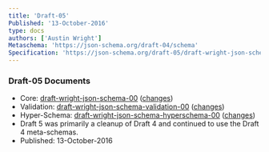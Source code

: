 ```yaml
---
title: 'Draft-05'
Published: '13-October-2016'
type: docs
authors: ['Austin Wright']
Metaschema: 'https://json-schema.org/draft-04/schema'
Specification: 'https://json-schema.org/draft-05/draft-wright-json-schema-00.pdf'
---
```


### Draft-05 Documents

- Core: [draft-wright-json-schema-00](https://json-schema.org/draft-05/draft-wright-json-schema-00.pdf) ([changes](https://json-schema.org/draft-05/draft-wright-json-schema-00.pdf#appendix-B))
- Validation: [draft-wright-json-schema-validation-00](https://json-schema.org/draft-05/draft-wright-json-schema-validation-00.pdf) ([changes](https://json-schema.org/draft-05/draft-wright-json-schema-validation-00.pdf#appendix-B))
- Hyper-Schema: [draft-wright-json-schema-hyperschema-00](https://json-schema.org/draft-05/draft-wright-json-schema-hyperschema-00.pdf) ([changes](https://json-schema.org/draft-05/draft-wright-json-schema-hyperschema-00.pdf#appendix-B))
- Draft 5 was primarily a cleanup of Draft 4 and continued to use the Draft 4 meta-schemas.
- Published: 13-October-2016
